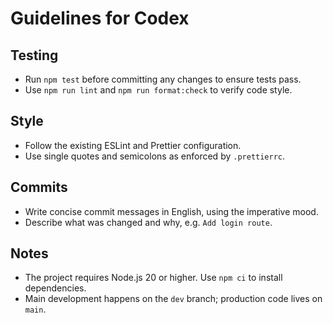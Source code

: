 # Guidelines for Codex

## Testing
- Run `npm test` before committing any changes to ensure tests pass.
- Use `npm run lint` and `npm run format:check` to verify code style.

## Style
- Follow the existing ESLint and Prettier configuration.
- Use single quotes and semicolons as enforced by `.prettierrc`.

## Commits
- Write concise commit messages in English, using the imperative mood.
- Describe what was changed and why, e.g. `Add login route`.

## Notes
- The project requires Node.js 20 or higher. Use `npm ci` to install dependencies.
- Main development happens on the `dev` branch; production code lives on `main`.
